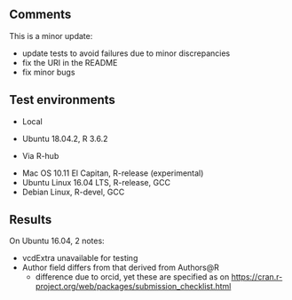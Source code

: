 ## Comments

This is a minor update: 
  * update tests to avoid failures due to minor discrepancies 
  * fix the URI in the README
  * fix minor bugs

## Test environments

* Local
 - Ubuntu 18.04.2, R 3.6.2
 
* Via R-hub 
 - Mac OS 10.11 El Capitan, R-release (experimental)
 - Ubuntu Linux 16.04 LTS, R-release, GCC
 - Debian Linux, R-devel, GCC
 
## Results

On Ubuntu 16.04, 2 notes:

 - vcdExtra unavailable for testing
 - Author field differs from that derived from Authors@R
     - difference due to orcid, yet these are specified as on https://cran.r-project.org/web/packages/submission_checklist.html